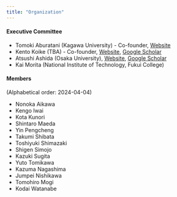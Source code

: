 ```yaml
---
title: "Organization"
---
```


#### Executive Committee

- Tomoki Aburatani (Kagawa University) - Co-founder, [Website](https://dbym4820.org)
- Kento Koike (TBA) - Co-founder, [Website](https://koike.app/en/), [Google Scholar](https://scholar.google.co.jp/citations?&user=rge9aIcAAAAJ)
- Atsushi Ashida (Osaka University), [Website](https://www.ids.osaka-u.ac.jp/en/author/atsushi-ashida/), [Google Scholar](https://scholar.google.com/citations?user=WdcpCcMAAAAJ)
- Kai Morita (National Institute of Technology, Fukui College)

#### Members

(Alphabetical order: 2024-04-04)
- Nonoka Aikawa
- Kengo Iwai
- Kota Kunori
- Shintaro Maeda
- Yin Pengcheng
- Takumi Shibata
- Toshiyuki Shimazaki
- Shigen Simojo
- Kazuki Sugita
- Yuto Tomikawa
- Kazuma Nagashima
- Jumpei Nishikawa
- Tomohiro Mogi
- Kodai Watanabe
